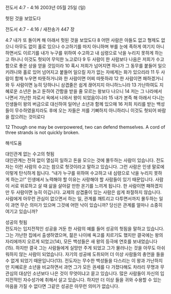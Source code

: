 전도서 4:7 - 4:16 
2003년 05월 25일 (일)

헛된 것을 보았도다



전도서 4:7 - 4:16 / 새찬송가 447 장


4:7 내가 또 돌이켜 해 아래서 헛된 것을 보았도다 8 어떤 사람은 아들도 없고 형제도 없으니 아무도 없이 홀로 있으나 수고하기를 마지 아니하며 부를 눈에 족하게 여기지 아니하면서도 이르기를 내가 누구를 위하여 수고하고 내 심령으로 낙을 누리지 못하게 하는고 하나니 이것도 헛되어 무익한 노고로다
9 두 사람이 한 사람보다 나음은 저희가 수고함으로 좋은 상을 얻을 것임이라 10 혹시 저희가 넘어지면 하나가 그 동무를 붙들어 일으키려니와 홀로 있어 넘어지고 붙들어 일으킬 자가 없는 자에게는 화가 있으리라 11 두 사람이 함께 누우면 따뜻하거니와 한 사람이면 어찌 따뜻하랴 12 한 사람이면 패하겠거니와 두 사람이면 능히 당하나니 삼겹줄은 쉽게 끊어지지 아니하느니라 13 가난하여도 지혜로운 소년은 늙고 둔하여 간함을 받을 줄 모르는 왕보다 나으니 14 저는 그 나라에서 나면서 가난한 자로서 옥에서 나와서 왕이 되었음이니라 15 내가 본즉 해 아래서 다니는 인생들이 왕의 버금으로 대신하여 일어난 소년과 함께 있으매 16 저희 치리를 받는 백성들이 무수하였을지라도 후에 오는 자들은 저를 기뻐하지 아니하리니 이것도 헛되어 바람을 잡으려는 것이로다

12 Though one may be overpowered, two can defend themselves. A cord of three strands is not quickly broken.

해석도움





대인관계 없는 수고의 헛됨  
대인관계는 전혀 없이 열심히 일하고 돈을 모으는 것에 몰두하는 사람이 있습니다. 전도자는 이런 사람의 수고는 참으로 헛것이라고 말하고 있습니다. 그런 사람은 인생 말로에 이렇게 탄식하게 됩니다. “내가 누구를 위하여 수고하고 내 심령으로 낙을 누리지 못하게 하는고!” 인생에서 노력해야 할 이유는 사랑해야 할 사람들이 있기 때문입니다. 사람이 서로 위로하고 살 때 삶을 살아갈 만한 온기를 느끼게 됩니다. 한 사람이면 패하겠지만 두 사람이면 능히 이깁니다. 교제의 삼겹줄이 있는 사람은 쉽게 좌절하지 않습니다. 사람에게 아무런 관심이 없으면서 하는 일, 관계를 깨트리고 다투면서까지 몰두하는 일이 과연 무슨 의미가 있으며 그것에 어떤 낙이 있습니까? 당신은 관계를 얼마나 소중히 여기고 있습니까? 

성공의 헛됨  
전도자는 입지전적인 성공을 거둔 한 사람의 예를 들어 성공의 헛됨을 말하고 있습니다. 그는 가난한 집에서 출생하였으며, 젊은 나이에 옥고를 치르기도 했지만 결국에는 왕의 자리에까지 오르게 되었고(14), 모든 백성들은 새 왕의 등극에 연호를 보내었습니다(15). 하지만 결국 그는 사람들에게 실망만 주게 되었고 그가 물러나는 것을 아무도 아쉬워하지 않는 사람이 되었습니다. 자기의 성공에 도취되어 더 이상 사람들의 충언을 들을 수 없게 되었기 때문입니다(13).  전도자는 무수한 백성들을 다스리는 이 왕과 가난하지만 지혜로운 소년을 비교하면서 과연 그가 모든 권세를 다 가졌다해도  차라리 무명과 무관심의 대상인 소년보다 나은 것이 무엇이냐고 묻고 있습니다. 많은 사람들이 자신의 입지전적인 자수성가에 취해서 살고 있습니다. 하지만  더 이상 들을 귀와 수용할 수 있는 마음을 가질 수 없다면 그같은 성공은 아무런 의미가 없습니다.